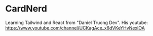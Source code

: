# CardNerd
Learning Tailwind and React from "Daniel Truong Dev". His youtube: https://www.youtube.com/channel/UCKagAce_x6dVKeYHvNexIOA
